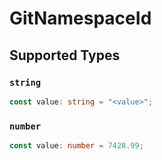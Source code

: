 # GitNamespaceId


## Supported Types

### `string`

```typescript
const value: string = "<value>";
```

### `number`

```typescript
const value: number = 7428.99;
```

